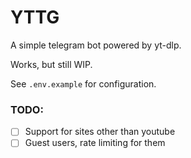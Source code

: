 # YTTG

A simple telegram bot powered by yt-dlp.

Works, but still WIP.

See `.env.example` for configuration.

### TODO:

- [ ] Support for sites other than youtube
- [ ] Guest users, rate limiting for them
